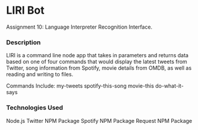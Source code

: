 # LIRI Bot
Assignment 10: Language Interpreter Recognition Interface. 

### Description
LIRI is a command line node app that takes in parameters and returns data based on one of four commands that would display the latest tweets from Twitter, song information from Spotify, movie details from OMDB, as well as reading and writing to files. 

Commands Include: 
my-tweets
spotify-this-song
movie-this
do-what-it-says

### Technologies Used
Node.js
Twitter NPM Package
Spotify NPM Package
Request NPM Package
